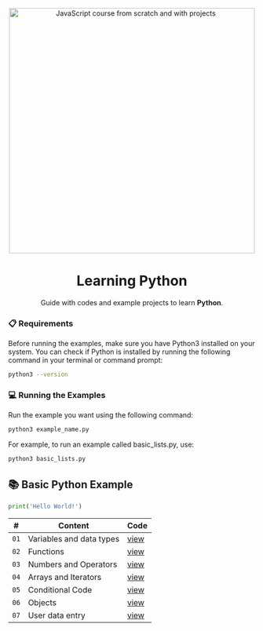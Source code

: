<div align="center">

<img alt="JavaScript course from scratch and with projects" src="https://res.cloudinary.com/dozvvpar9/image/upload/v1723145532/python-course/course-cover-python.jpg" width="500" />

# Learning Python

Guide with codes and example projects to learn **Python**.
</div>

### 📋 Requirements
Before running the examples, make sure you have Python3 installed on your system. You can check if Python is installed by running the following command in your terminal or command prompt:

```bash
python3 --version
```
### 💻 Running the Examples
Run the example you want using the following command:

```bash
python3 example_name.py
```
For example, to run an example called basic_lists.py, use:

```bash
python3 basic_lists.py
```
## 📚 Basic Python Example

```python
print('Hello World!')
```
| # | Content | Code |
| --- | --- | --- |
| `01` | Variables and data types | [view](examples/variables.py) |
| `02` | Functions | [view](examples/functions.py) |
| `03` | Numbers and Operators | [view](examples/numbers_operators.py) |
| `04` | Arrays and Iterators | [view](examples/arrays_iterators.py) |
| `05` | Conditional Code | [view](examples/control_structures.py) |
| `06` | Objects | [view](examples/objects.py) |
| `07` | User data entry | [view](examples/data_entry.py) |

